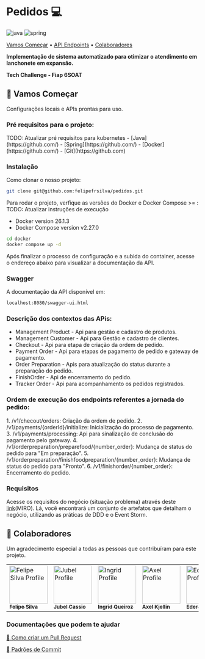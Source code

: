 
[JAVA_BADGE]:https://img.shields.io/badge/java-%23ED8B00.svg?style=for-the-badge&logo=openjdk&logoColor=white
[SPRING_BADGE]: https://img.shields.io/badge/spring-%236DB33F.svg?style=for-the-badge&logo=spring&logoColor=white

<h1 center="center" style="font-weight: bold;">Pedidos 💻</h1>

![java][JAVA_BADGE]
![spring][SPRING_BADGE]

<p center="center">
 <a href="#started">Vamos Começar</a> • 
  <a href="#routes">API Endpoints</a> •
 <a href="#colab">Colaboradores</a>
</p>

<p center="center">
  <b>Implementação de sistema automatizado para otimizar o atendimento em lanchonete em expansão.</b>
</p>

<b>Tech Challenge - Fiap 6SOAT</b>

<h2 id="started">🚀 Vamos Começar</h2>

Configurações locais e APIs prontas para uso.

<h3>Pré requisitos para o projeto:</h3>
TODO: Atualizar pré requisitos para kubernetes
- [Java](https://github.com/)
- [Spring](https://github.com/)
- [Docker](https://github.com/)
- [Git](https://github.com)

<h3>Instalação</h3>

Como clonar o nosso projeto:

```bash
git clone git@github.com:felipefrsilva/pedidos.git
```

Para rodar o projeto, verfique as versões do Docker e Docker Compose >= :
TODO: Atualizar instruções de execução
- Docker version 26.1.3
- Docker Compose version v2.27.0

```bash
cd docker
docker compose up -d
```

Após finalizar o processo de configuração e a subida do container, acesse o endereço abaixo para visualizar a documentação da API.
<h3>Swagger</h3>
A documentação da API disponível em:

```bash
localhost:8080/swagger-ui.html
```

<h3>Descrição dos contextos das APis:</h3>

- Management Product - Api para gestão e cadastro de produtos.
- Management Customer - Api para Gestão e cadastro de clientes.
- Checkout - Api para etapa de criação da ordem de pedido.
- Payment Order - Api para etapas de pagamento de pedido e gateway de pagamento.
- Order Preparation - Apis para atualização do status durante a preparação do pedido.
- FinishOrder - Api de encerramento do pedido.
- Tracker Order - Api para acompanhamento os pedidos registrados.

<h3>Ordem de execução dos endpoints referentes a jornada do pedido:</h3>
1. /v1/checout/orders: Criação da ordem de pedido.
2. /v1/payments/{orderId}/initialize: Inicialização do processo de pagamento.
3. /v1/payments/processing: Api para sinalização de conclusão do pagamento pelo gateway.
4. /v1/orderpreparation/preparefood/{number_order}: Mudança de status do pedido para "Em preparação".
5. /v1/orderpreparation/finishfoodpreparation/{number_order}: Mudança de status do pedido para "Pronto".
6. /v1/finishorder/{number_order}: Encerramento do pedido.

<h3>Requisitos</h3>
Acesse os requisitos do negócio (situação problema) através deste <a href="https://miro.com/app/board/uXjVMK9tIRA=/?share_link_id=369503759541">link</a>(MIRO).
Lá, você encontrará um conjunto de artefatos que detalham o negócio, utilizando as práticas de DDD e o Event Storm.

<h2 id="colab">🤝 Colaboradores</h2>

Um agradecimento especial a todas as pessoas que contribuíram para este projeto.

<table>
  <tr>
    <td center="center">
      <a href="#">
        <img  src="https://avatars.githubusercontent.com/u/85134851?v=4" width="100px; " alt="Felipe Silva Profile"/><br>
        <sub>
          <b>Felipe Silva</b>
        </sub>
      </a>
    </td>
    <td center="center">
      <a href="#">
        <img src="https://avatars.githubusercontent.com/u/12815292?v=4" width="100px;" alt="Jubel Profile"/><br>
        <sub>
          <b>Jubel Cassio</b>
        </sub>
      </a>
    </td>
    <td center="center">
      <a href="#">
        <img src="https://avatars.githubusercontent.com/u/77970318?v=4" width="100px;" alt="Ingrid Profile"/><br>
        <sub>
          <b>Ingrid Queiroz</b>
        </sub>
      </a>
    </td>
   <td center="center">
      <a href="#">
        <img src="https://avatars.githubusercontent.com/u/128048923?v=4" width="100px;" alt="Axel Profile"/><br>
        <sub>
          <b>Axel Kjellin</b>
        </sub>
      </a>
    </td>
    <td center="center">
      <a href="#">
        <img src="https://avatars.githubusercontent.com/u/15820028?v=4" width="100px;" alt="Eder Profile"/><br>
        <sub>
          <b>Eder Brito</b>
        </sub>
      </a>
    </td>
  </tr>
</table>

<h3>Documentações que podem te ajudar</h3>

[📝 Como criar um Pull Request](https://www.atlassian.com/br/git/tutorials/making-a-pull-request)

[💾 Padrões de Commit](https://gist.github.com/joshbuchea/6f47e86d2510bce28f8e7f42ae84c716)
